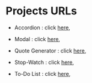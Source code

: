 
# Projects URLs

- Accordion : click [here](https://js-projects-woad.vercel.app/),

- Modal : click [here](https://js-projects-modal.vercel.app/),

- Quote Generator : click [here](https://js-projects-quote-generator.vercel.app/),

- Stop-Watch : click [here](https://js-projects-counter.vercel.app/),

- To-Do List : click [here](https://js-projects-todo.vercel.app/),
